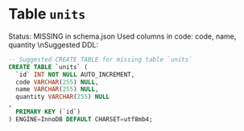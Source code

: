 ﻿# Table `units`
Status: MISSING in schema.json
Used columns in code: code, name, quantity
\nSuggested DDL:
```sql
-- Suggested CREATE TABLE for missing table `units`
CREATE TABLE `units` (
  `id` INT NOT NULL AUTO_INCREMENT,
  code VARCHAR(255) NULL,
  name VARCHAR(255) NULL,
  quantity VARCHAR(255) NULL
,
  PRIMARY KEY (`id`)
) ENGINE=InnoDB DEFAULT CHARSET=utf8mb4;
```

